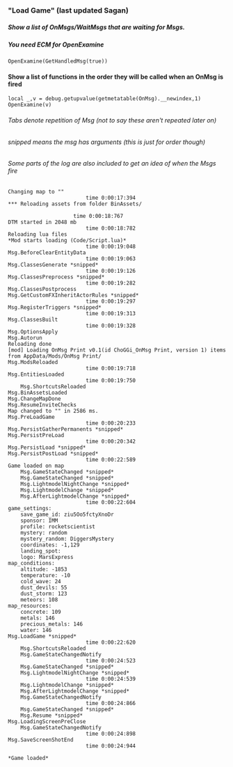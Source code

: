### "Load Game" (last updated Sagan)

##### Show a list of OnMsgs/WaitMsgs that are waiting for Msgs.
##### You need ECM for OpenExamine
`OpenExamine(GetHandledMsg(true))`

#### Show a list of functions in the order they will be called when an OnMsg is fired
```
local _,v = debug.getupvalue(getmetatable(OnMsg).__newindex,1)
OpenExamine(v)
```

###### Tabs denote repetition of Msg (not to say these aren't repeated later on)
###### *snipped* means the msg has arguments (this is just for order though)
###### Some parts of the log are also included to get an idea of when the Msgs fire
```
Changing map to ""
						 time 0:00:17:394
*** Reloading assets from folder BinAssets/

					 time 0:00:18:767
DTM started in 2048 mb
						 time 0:00:18:782
Reloading lua files
*Mod starts loading (Code/Script.lua)*
						 time 0:00:19:048
Msg.BeforeClearEntityData
						 time 0:00:19:063
Msg.ClassesGenerate *snipped*
						 time 0:00:19:126
Msg.ClassesPreprocess *snipped*
						 time 0:00:19:282
Msg.ClassesPostprocess
Msg.GetCustomFXInheritActorRules *snipped*
						 time 0:00:19:297
Msg.RegisterTriggers *snipped*
						 time 0:00:19:313
Msg.ClassesBuilt
						 time 0:00:19:328
Msg.OptionsApply
Msg.Autorun
Reloading done
[mod] Loading OnMsg Print v0.1(id ChoGGi_OnMsg Print, version 1) items from AppData/Mods/OnMsg Print/
Msg.ModsReloaded
						 time 0:00:19:718
Msg.EntitiesLoaded
						 time 0:00:19:750
	Msg.ShortcutsReloaded
Msg.BinAssetsLoaded
Msg.ChangeMapDone
Msg.ResumeInviteChecks
Map changed to "" in 2586 ms.
Msg.PreLoadGame
						 time 0:00:20:233
Msg.PersistGatherPermanents *snipped*
Msg.PersistPreLoad
						 time 0:00:20:342
Msg.PersistLoad *snipped*
Msg.PersistPostLoad *snipped*
						 time 0:00:22:589
Game loaded on map
	Msg.GameStateChanged *snipped*
	Msg.GameStateChanged *snipped*
	Msg.LightmodelNightChange *snipped*
	Msg.LightmodelChange *snipped*
	Msg.AfterLightmodelChange *snipped*
						 time 0:00:22:604
game_settings:
    save_game_id: ziu5Oo5fctyXnoDr
    sponsor: IMM
    profile: rocketscientist
    mystery: random
    mystery_random: DiggersMystery
    coordinates: -1,129
    landing_spot:
    logo: MarsExpress
map_conditions:
    altitude: -1853
    temperature: -10
    cold_wave: 24
    dust_devils: 55
    dust_storm: 123
    meteors: 108
map_resources:
    concrete: 109
    metals: 146
    precious_metals: 146
    water: 146
Msg.LoadGame *snipped*
						 time 0:00:22:620
	Msg.ShortcutsReloaded
	Msg.GameStateChangedNotify
						 time 0:00:24:523
	Msg.GameStateChanged *snipped*
	Msg.LightmodelNightChange *snipped*
						 time 0:00:24:539
	Msg.LightmodelChange *snipped*
	Msg.AfterLightmodelChange *snipped*
	Msg.GameStateChangedNotify
						 time 0:00:24:866
	Msg.GameStateChanged *snipped*
	Msg.Resume *snipped*
Msg.LoadingScreenPreClose
	Msg.GameStateChangedNotify
						 time 0:00:24:898
Msg.SaveScreenShotEnd
						 time 0:00:24:944

*Game loaded*
```